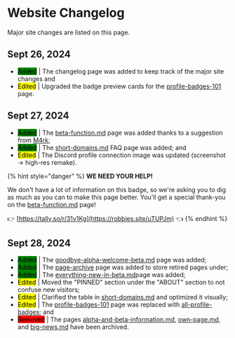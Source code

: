 # Website Changelog

Major site changes are listed on this page.

## Sept 26, 2024

* <mark style="background-color:green;">Added</mark> | The changelog page was added to keep track of the major site changes and
* <mark style="background-color:yellow;">Edited</mark> | Upgraded the badge preview cards for the [profile-badges-101](../page-archive/profile-badges-101/ "mention") page.

## Sept 27, 2024

* <mark style="background-color:green;">Added</mark> | The [beta-function.md](../page-archive/profile-badges-101/beta-function.md "mention") page was added thanks to a suggestion from [M4rk](https://yoursit.ee/m4rk);
* <mark style="background-color:green;">Added</mark> | The [short-domains.md](../faq/short-domains.md "mention") FAQ page was added; and
* <mark style="background-color:yellow;">Edited</mark> | The Discord profile connection image was updated (screenshot -> high-res remake).

{% hint style="danger" %}
**WE NEED YOUR HELP!**

We don't have a lot of information on this badge, so we're asking you to dig as much as you can to make this page better. You'll get a special thank-you on the [beta-function.md](../page-archive/profile-badges-101/beta-function.md "mention") page!

👉 [https://tally.so/r/31v1Kg](https://robbies.site/uTUPJm) 👈
{% endhint %}

## Sept 28, 2024

* <mark style="background-color:green;">Added</mark> | The [goodbye-alpha-welcome-beta.md](../pinboard/goodbye-alpha-welcome-beta.md "mention") page was added;
* <mark style="background-color:green;">Added</mark> | The [page-archive](../page-archive/ "mention") page was added to store retired pages under;
* <mark style="background-color:green;">Added</mark> | The [everything-new-in-beta.md](../pinboard/everything-new-in-beta.md "mention")page was added;
* <mark style="background-color:yellow;">Edited</mark> | Moved the "PINNED" section under the "ABOUT" section to not confuse new visitors;
* <mark style="background-color:yellow;">Edited</mark> | Clarified the table in [short-domains.md](../faq/short-domains.md "mention") and optimized it visually;
* <mark style="background-color:yellow;">Edited</mark> |  The [profile-badges-101](../page-archive/profile-badges-101/ "mention") page was replaced with [all-profile-badges](../faq/all-profile-badges/ "mention"); and
* <mark style="background-color:red;">Removed</mark> | The pages [alpha-and-beta-information.md](../page-archive/alpha-and-beta-information.md "mention"), [own-page.md](../page-archive/own-page.md "mention"), and [big-news.md](../page-archive/big-news.md "mention") have been archived.
